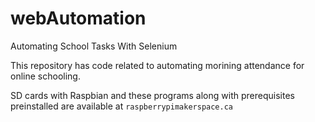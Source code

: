 # webAutomation
Automating School Tasks With Selenium

This repository has code related to automating morining attendance for online schooling.

SD cards with Raspbian and these programs along with prerequisites preinstalled are available at `raspberrypimakerspace.ca`
